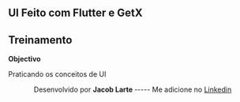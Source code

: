 ## UI Feito com Flutter e GetX

## Treinamento

<b>Objectivo</b>   

<p>Praticando os conceitos de UI</p>

 
  <p align=center > Desenvolvido por  <b> Jacob Larte </b>  ----- Me adicione no <a href="https://www.linkedin.com/in/jacob-lartes/">Linkedin</a> </p>
 


 
